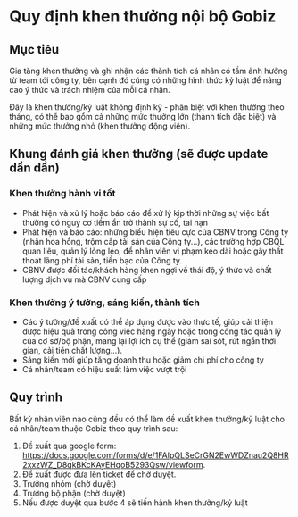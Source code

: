 # Quy định khen thưởng nội bộ Gobiz
## Mục tiêu
Gia tăng khen thưởng và ghi nhận các thành tích cá nhân có tầm ảnh hưởng từ team tới công ty, bên cạnh đó cũng có những hình thức kỷ luật để nâng cao ý thức và trách nhiệm của mỗi cá nhân.

Đây là khen thưởng/kỷ luật không định kỳ - phân biệt với khen thưởng theo tháng, có thể bao gồm cả những mức thưởng lớn (thành tích đặc biệt) và những mức thưởng nhỏ (khen thưởng động viên).

## Khung đánh giá khen thưởng (sẽ được update dần dần)
### Khen thưởng hành vi tốt
- Phát hiện và xử lý hoặc báo cáo để xử lý kịp thời những sự việc bất thường có nguy cơ tiềm ẩn trở thành sự cố, tai nạn 
- Phát hiện và báo cáo: những biểu hiện tiêu cực của CBNV trong Công ty (nhận hoa hồng, trộm cắp tài sản của Công ty...), các trường hợp CBQL quan liêu, quản lý lỏng lẻo, để nhân viên vi phạm kéo dài hoặc gây thất thoát lãng phí tài sản, tiền bạc của Công ty. 
- CBNV được đối tác/khách hàng khen ngợi về thái độ, ý thức và chất lượng dịch vụ mà CBNV cung cấp 

### Khen thưởng ý tưởng, sáng kiến, thành tích
- Các ý tưởng/đề xuất có thể áp dụng được vào thực tế, giúp  cải thiện được hiệu quả trong công việc hàng ngày hoặc trong công tác quản lý của cơ sở/bộ phận, mang lại lợi ích cụ thể (giảm sai sót, rút ngắn thời gian, cải tiến chất lượng...). 
- Sáng kiến mới giúp tăng doanh thu hoặc giảm chi phí cho công ty 
- Cá nhân/team có hiệu suất làm việc vượt trội 

## Quy trình
Bất kỳ nhân viên nào cũng đều có thể làm đề xuất khen thưởng/kỷ luật cho cá nhân/team thuộc Gobiz theo quy trình sau: 

1. Đề xuất qua google form: https://docs.google.com/forms/d/e/1FAIpQLSeCrGN2EwWDZnau2Q8HR2xxzWZ_D8qkBKcKAyEHqoB5293Qsw/viewform. 
2. Đề xuất được đưa lên ticket để chờ duyệt.
3. Trưởng nhóm (chờ duyệt)
4. Trưởng bộ phận (chờ duyệt)
5. Nếu được duyệt qua bước 4 sẽ tiến hành khen thưởng/kỷ luật

